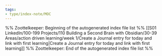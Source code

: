```yaml
---
tags: 
- type/index-note/MOC
---
```




%% Zoottelkeeper: Beginning of the autogenerated index file list  %%
 [[S01 LinkedIn/100-199 Projects/110 Building a Second Brain with Obsidian/30-39 Areas/action driven learning/week 1/Create a Journal entry for today and link with first learning|Create a Journal entry for today and link with first learning]]
%% Zoottelkeeper: End of the autogenerated index file list  %%


